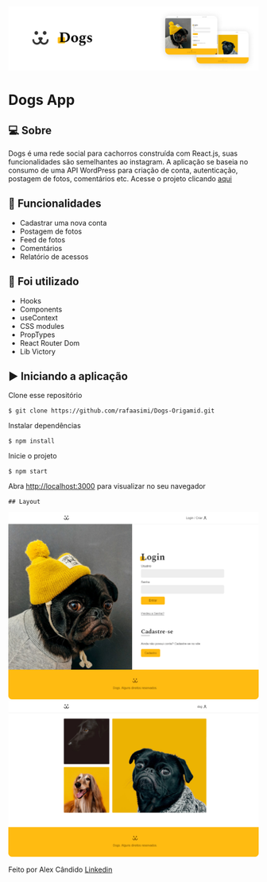 <img alt="DogsApp" src="/src/assets/dogs-app.png" />

# Dogs App

## 💻 Sobre

Dogs é uma rede social para cachorros construída com React.js, suas funcionalidades são semelhantes ao instagram. A aplicação se baseia no consumo de uma API WordPress para criação de conta, autenticação, postagem de fotos, comentários etc. Acesse o projeto clicando [aqui](https://dogs-web.netlify.app)

## 🚀 Funcionalidades

- Cadastrar uma nova conta
- Postagem de fotos
- Feed de fotos
- Comentários
- Relatório de acessos

## 📌 Foi utilizado

- Hooks
- Components
- useContext
- CSS modules
- PropTypes
- React Router Dom
- Lib Victory

## ▶️ Iniciando a aplicação

Clone esse repositório
```
$ git clone https://github.com/rafaasimi/Dogs-Origamid.git
```
Instalar dependências
```
$ npm install
```
Inicie o projeto
```
$ npm start
```
Abra [http://localhost:3000](http://localhost:3000) para visualizar no seu navegador
```
## Layout
```
<img src="/src/fotos/dogs-app.png" alt="layout">
<img src="/src/fotos/dogs-web.png" alt="layout">

Feito por Alex Cândido [Linkedin](https://www.linkedin.com/in/alexcndd/)

